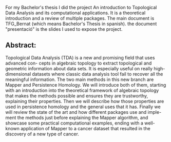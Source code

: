 For my Bachelor's thesis I did the project An introduction to Topological Data Analysis and its computational applications. It is a theoretical introduction and a review of multiple packages. The main document is TFG_Bernat (which means Bachelor's Thesis in spanish). the document "presentació" is the slides I used to expose the project. 

## Abstract:

Topological Data Analysis (TDA) is a new and promising field that uses advanced con-
cepts in algebraic topology to extract topological and geometric information about
data sets. It is especially useful on really high-dimensional datasets where classic data
analysis tool fail to recover all the meaningful information.
The two main methods in this new branch are Mapper and Persistence Homology.
We will introduce both of them, starting with an introduction into the theoretical
framework of algebraic topology that makes the methods possible and ensures they are
trustworthy, explaining their properties. Then we will describe how those properties
are used in persistence homology and the general uses that it has.
Finally we will review the state of the art and how different packages use and imple-
ment the methods just before explaining the Mapper algorithm, and showcase some
practical computational examples, ending with a well-known application of Mapper to
a cancer dataset that resulted in the discovery of a new type of cancer.
